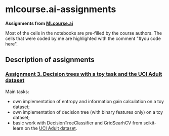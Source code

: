# mlcourse.ai-assignments

__Assignments from [MLcourse.ai](https://mlcourse.ai/assignments)__

Most of the cells in the notebooks are pre-filled by the course authors. The cells that were coded by me are highlighted with the comment "#you code here".

## Description of assignments
### [Assignment 3. Decision trees with a toy task and the UCI Adult dataset](https://github.com/Installka/mlcourse.ai-assignments/tree/master/A3.%20Decision%20Trees)
Main tasks:
- own implementation of entropy and information gain calculation on a toy dataset;
- own implementation of decision tree (with binary features only) on a toy dataset;
- basic work with DecisionTreeClassifier and GridSearhCV from scikit-learn on the [UCI Adult dataset](http://archive.ics.uci.edu/ml/machine-learning-databases/adult/).

